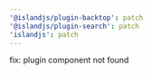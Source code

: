 ```yaml
---
'@islandjs/plugin-backtop': patch
'@islandjs/plugin-search': patch
'islandjs': patch
---
```


fix: plugin component not found
